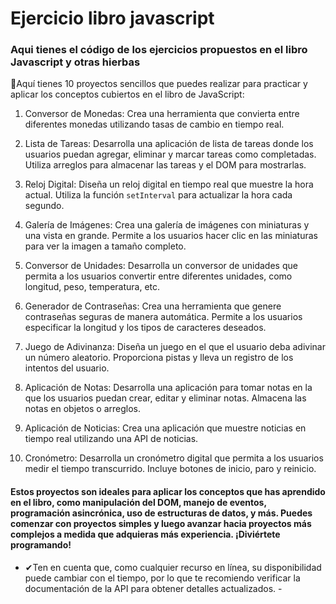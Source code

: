 # Ejercicio libro javascript
### Aqui tienes el código de los ejercicios propuestos en el libro Javascript y otras hierbas ###

📌Aquí tienes 10 proyectos sencillos que puedes realizar para practicar y aplicar los conceptos cubiertos en el libro de JavaScript:
1.	Conversor de Monedas: Crea una herramienta que convierta entre diferentes monedas utilizando tasas de cambio en tiempo real.

2. Lista de Tareas: Desarrolla una aplicación de lista de tareas donde los usuarios puedan agregar, eliminar y marcar tareas como completadas. Utiliza arreglos para almacenar las tareas y el DOM para mostrarlas.

3. Reloj Digital: Diseña un reloj digital en tiempo real que muestre la hora actual. Utiliza la función `setInterval` para actualizar la hora cada segundo.

4. Galería de Imágenes: Crea una galería de imágenes con miniaturas y una vista en grande. Permite a los usuarios hacer clic en las miniaturas para ver la imagen a tamaño completo.

5. Conversor de Unidades: Desarrolla un conversor de unidades que permita a los usuarios convertir entre diferentes unidades, como longitud, peso, temperatura, etc.

6. Generador de Contraseñas: Crea una herramienta que genere contraseñas seguras de manera automática. Permite a los usuarios especificar la longitud y los tipos de caracteres deseados.

7. Juego de Adivinanza: Diseña un juego en el que el usuario deba adivinar un número aleatorio. Proporciona pistas y lleva un registro de los intentos del usuario.

8. Aplicación de Notas: Desarrolla una aplicación para tomar notas en la que los usuarios puedan crear, editar y eliminar notas. Almacena las notas en objetos o arreglos.

9. Aplicación de Noticias: Crea una aplicación que muestre noticias en tiempo real utilizando una API de noticias.

10. Cronómetro: Desarrolla un cronómetro digital que permita a los usuarios medir el tiempo transcurrido. Incluye botones de inicio, paro y reinicio.

#### Estos proyectos son ideales para aplicar los conceptos que has aprendido en el libro, como manipulación del DOM, manejo de eventos, programación asincrónica, uso de estructuras de datos, y más. Puedes comenzar con proyectos simples y luego avanzar hacia proyectos más complejos a medida que adquieras más experiencia. ¡Diviértete programando! ####

- ✔Ten en cuenta que, como cualquier recurso en línea, su disponibilidad puede cambiar con el tiempo, por lo que te recomiendo verificar la documentación de la API para obtener detalles actualizados. -
